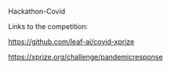 Hackathon-Covid

Links to the competition:

https://github.com/leaf-ai/covid-xprize

https://xprize.org/challenge/pandemicresponse

